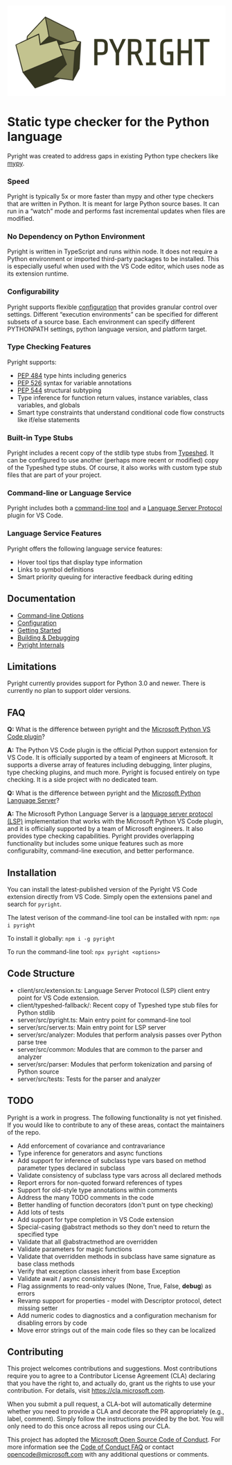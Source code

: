 ![Pyright](/docs/img/PyrightLarge.png)

# Static type checker for the Python language

Pyright was created to address gaps in existing Python type checkers like [mypy](http://mypy-lang.org).
### Speed
Pyright is typically 5x or more faster than mypy and other type checkers that are written in Python. It is meant for large Python source bases. It can run in a “watch” mode and performs fast incremental updates when files are modified.

### No Dependency on Python Environment
Pyright is written in TypeScript and runs within node. It does not require a Python environment or imported third-party packages to be installed. This is especially useful when used with the VS Code editor, which uses node as its extension runtime.

### Configurability
Pyright supports flexible [configuration](/docs/configuration.md) that provides granular control over settings. Different “execution environments” can be specified for different subsets of a source base. Each environment can specify different PYTHONPATH settings, python language version, and platform target.

### Type Checking Features
Pyright supports:

* [PEP 484](https://www.python.org/dev/peps/pep-0484/) type hints including generics
* [PEP 526](https://www.python.org/dev/peps/pep-0526/) syntax for variable annotations
* [PEP 544](https://www.python.org/dev/peps/pep-0544/) structural subtyping
* Type inference for function return values, instance variables, class variables, and globals
* Smart type constraints that understand conditional code flow constructs like if/else statements

### Built-in Type Stubs
Pyright includes a recent copy of the stdlib type stubs from [Typeshed](https://github.com/python/typeshed). It can be configured to use another (perhaps more recent or modified) copy of the Typeshed type stubs. Of course, it also works with custom type stub files that are part of your project.

### Command-line or Language Service
Pyright includes both a [command-line tool](/docs/command-line.md) and a [Language Server Protocol](https://microsoft.github.io/language-server-protocol/) plugin for VS Code.

### Language Service Features
Pyright offers the following language service features:

* Hover tool tips that display type information
* Links to symbol definitions
* Smart priority queuing for interactive feedback during editing


## Documentation
* [Command-line Options](/docs/command-line.md)
* [Configuration](/docs/configuration.md)
* [Getting Started](/docs/getting-started.md)
* [Building & Debugging](/docs/build-debug.md)
* [Pyright Internals](/docs/internals.md)


## Limitations
Pyright currently provides support for Python 3.0 and newer. There is currently no plan to support older versions.

## FAQ
**Q:** What is the difference between pyright and the [Microsoft Python VS Code plugin](https://github.com/Microsoft/vscode-python)?

**A:** The Python VS Code plugin is the official Python support extension for VS Code. It is officially supported by a team of engineers at Microsoft. It supports a diverse array of features including debugging, linter plugins, type checking plugins, and much more. Pyright is focused entirely on type checking. It is a side project with no dedicated team.


**Q:** What is the difference between pyright and the [Microsoft Python Language Server](https://github.com/Microsoft/python-language-server)?

**A:** The Microsoft Python Language Server is a [language server protocol (LSP)](https://microsoft.github.io/language-server-protocol/) implementation that works with the Microsoft Python VS Code plugin, and it is officially supported by a team of Microsoft engineers. It also provides type checking capabilities. Pyright provides overlapping functionality but includes some unique features such as more configurabilty, command-line execution, and better performance.


## Installation
You can install the latest-published version of the Pyright VS Code extension directly from VS Code. Simply open the extensions panel and search for `pyright`.

The latest verison of the command-line tool can be installed with npm:
`npm i pyright`

To install it globally:
`npm i -g pyright`

To run the command-line tool:
`npx pyright <options>`


## Code Structure

* client/src/extension.ts: Language Server Protocol (LSP) client entry point for VS Code extension.
* client/typeshed-fallback/: Recent copy of Typeshed type stub files for Python stdlib
* server/src/pyright.ts: Main entry point for command-line tool
* server/src/server.ts: Main entry point for LSP server
* server/src/analyzer: Modules that perform analysis passes over Python parse tree
* server/src/common: Modules  that are common to the parser and analyzer
* server/src/parser: Modules that perform tokenization and parsing of Python source
* server/src/tests: Tests for the parser and analyzer


## TODO

Pyright is a work in progress. The following functionality is not yet finished. If you would like to contribute to any of these areas, contact the maintainers of the repo.

* Add enforcement of covariance and contravariance
* Type inference for generators and async functions
* Add support for inference of subclass type vars based on method parameter types declared in subclass
* Validate consistency of subclass type vars across all declared methods
* Report errors for non-quoted forward references of types
* Support for old-style type annotations within comments
* Address the many TODO comments in the code
* Better handling of function decorators (don't punt on type checking)
* Add lots of tests
* Add support for type completion in VS Code extension
* Special-casing @abstract methods so they don't need to return the specified type
* Validate that all @abstractmethod are overridden
* Validate parameters for magic functions
* Validate that overridden methods in subclass have same signature as base class methods
* Verify that exception classes inherit from base Exception
* Validate await / async consistency
* Flag assignments to read-only values (None, True, False, __debug__) as errors
* Revamp support for properties - model with Descriptor protocol, detect missing setter
* Add numeric codes to diagnostics and a configuration mechanism for disabling errors by code
* Move error strings out of the main code files so they can be localized


## Contributing

This project welcomes contributions and suggestions.  Most contributions require you to agree to a
Contributor License Agreement (CLA) declaring that you have the right to, and actually do, grant us
the rights to use your contribution. For details, visit https://cla.microsoft.com.

When you submit a pull request, a CLA-bot will automatically determine whether you need to provide
a CLA and decorate the PR appropriately (e.g., label, comment). Simply follow the instructions
provided by the bot. You will only need to do this once across all repos using our CLA.

This project has adopted the [Microsoft Open Source Code of Conduct](https://opensource.microsoft.com/codeofconduct/).
For more information see the [Code of Conduct FAQ](https://opensource.microsoft.com/codeofconduct/faq/) or
contact [opencode@microsoft.com](mailto:opencode@microsoft.com) with any additional questions or comments.
